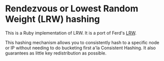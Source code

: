 # Rendezvous or Lowest Random Weight (LRW) hashing

This is a Ruby implementation of LRW. It is a port of Ferd's
[LRW](https://github.com/ferd/lrw).

This hashing mechanism allows you to consistently hash to a specific node or IP
without needing to do bucketing first a'la Consistent Hashing. It also
guarantees as little key redistribution as possible.


